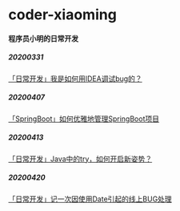 # coder-xiaoming
#### 程序员小明的日常开发

##### 20200331

[「日常开发」我是如何用IDEA调试bug的？](https://mynamecoder.com/p/8644.html)

##### 20200407

[「SpringBoot」如何优雅地管理SpringBoot项目](https://mynamecoder.com/p/63677.html)

##### 20200413

[「日常开发」Java中的try，如何开启新姿势？](https://mynamecoder.com/p/44518.html)

##### 20200420

[「日常开发」记一次因使用Date引起的线上BUG处理](https://mynamecoder.com/p/6653.html)

